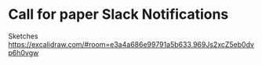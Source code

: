 # Call for paper Slack Notifications


Sketches
https://excalidraw.com/#room=e3a4a686e99791a5b633,969Js2xcZ5eb0dvp6h0vgw
